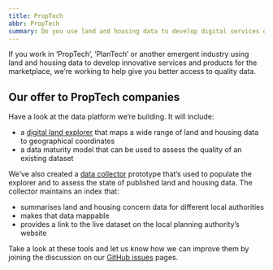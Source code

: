 ```yaml
---
title: PropTech
abbr: PropTech
summary: Do you use land and housing data to develop digital services or products? We can help you find the data you need.
---
```


If you work in ‘PropTech’, ‘PlanTech’ or another emergent industry using land and housing data to develop innovative services and products for the marketplace, we’re working to help give you better access to quality data.

## Our offer to PropTech companies
Have a look at the data platform we’re building. It will include:

- a [digital land explorer](https://digital-land-explorer.herokuapp.com/) that maps a wide range of land and housing data to geographical coordinates
- a data maturity model that can be used to assess the quality of an existing dataset

We’ve also created a [data collector](https://github.com/communitiesuk/digital-land-collector) prototype that’s used to populate the explorer and to assess the state of published land and housing data. The collector maintains an index that:

- summarises land and housing concern data for different local authorities
- makes that data mappable
- provides a link to the live dataset on the local planning authority’s website

Take a look at these tools and let us know how we can improve them by joining the discussion on our [GitHub issues](https://github.com/digital-land/digital-land/issues) pages.
